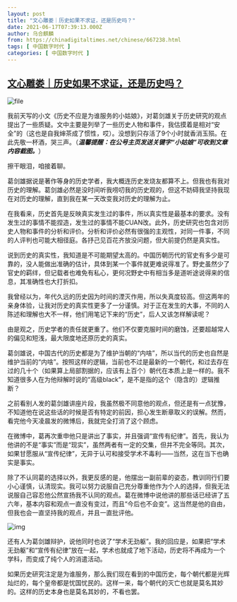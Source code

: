 ```yaml
---
layout: post
title: "文心雕娄｜历史如果不求证，还是历史吗？"
date: 2021-06-17T07:39:13.000Z
author: 乌合麒麟
from: https://chinadigitaltimes.net/chinese/667238.html
tags: [ 中国数字时代 ]
categories: [ 中国数字时代 ]
---
```

<!--1623915553000-->
[文心雕娄｜历史如果不求证，还是历史吗？](https://chinadigitaltimes.net/chinese/667238.html)
------

<div>
<p><img src="https://chinadigitaltimes.net/chinese/files/2021/06/image-1623926473000.png" alt="file" /></p><p>我前天写的小文《历史不应是为谁服务的小姑娘》，对葛剑雄关于历史研究的观点提出了一些质疑。文中主要是列举了一些历史人物和事件，我估摸着是相对“安全”的（这也是自我婶茶成了惯性，哎）。没想到只存活了9个小时就香消玉殒。在此先敬一杯酒，哭三声。（<strong><em>温馨提醒：在公号主页发送关键字“小姑娘”可收到文章内容截图。</em></strong>）</p><p>擦干眼泪，咱接着聊。</p><p>葛剑雄据说是著作等身的历史学者，我大概连历史发烧友都算不上。但我也有我对历史的理解。葛剑雄必然是没时间听我唠叨我的历史观的，但这不妨碍我坚持我现在对历史的理解，直到我在某一天改变我对历史的理解为止。</p><p>在我看来，历史首先是反映真实发生过的事件，所以真实性是最基本的要求。没有发生过的事情不能捏造，发生过的事情不能CUAN改。此外，历史研究也包含对历史人物和事件的分析和评价。分析和评价必然有很强的主观性，对同一件事，不同的人评判也可能大相径庭。各抒己见百花齐放没问题，但大前提仍然是真实性。</p><p>说到历史的真实性，我知道是不可能期望太高的。中国历朝历代的官史有多少是可靠的，没人能做出准确的估计，具体到某一个事件就更难说得准了。野史虽然少了官史的羁绊，但记载者也难免有私心，更何况野史中有相当多是道听途说得来的信息，其准确性也大打折扣。</p><p>我曾经以为，年代久远的历史因为时间的湮灭作用，所以失真度较高。但这两年的亲身体验，让我对历史的真实性更多了一分谨慎。对于正在发生的大事，不同的人陈述和理解也大不一样，他们用笔记下来的“历史”，后人又该怎样解读呢？</p><p>由是观之，历史学者的责任就更重了。他们不仅要克服时间的磨蚀，还要超越常人的偏见和短浅，最大限度地还原历史的真实。</p><p>葛剑雄说，中国古代的历史都是为了维护当朝的“内啥”，所以当代的历史也自然是维护当前的“内啥”。按照这样的逻辑，当前也不过是最新的一个朝代，和过去存在过的几十个（如果算上局部割据的，应该有上百个）朝代在本质上是一样的。我不知道很多人在为他辩解时说的“高级black”，是不是指的这个（隐含的）逻辑推断？</p><p>之前看别人发的葛剑雄讲座片段，我虽然极不同意他的观点，但还是有一点犹豫，不知道他在说这些话的时候是否有特定的前因，担心发生断章取义的误解。然而，看完他今天凌晨发的微博后，我就完全打消了这个顾虑。</p><p>在微博中，葛再次重申他只是讲出了事实，并且强调“宣传有纪律”。首先，我认为他讲的不是“事实”而是“现实”，虽然两者有一定的交集，但并不完全等同。其次，如果甘愿服从“宣传纪律”，无异于认可和接受学术不毒利——当然，这在当下也确实是事实。</p><p>除了不认同葛的选择以外，我更反感的是，他摆出一副前辈的姿态，教训同行们要小心谨慎，认清现实。我可以努力说服自己充分尊重他作为个人的选择，但我无法说服自己容忍他公然宣扬我不认同的观点。葛在微博中说他讲的那些话已经讲了五六年，基本内容和观点一直没有变过，而且“今后也不会变”。这当然是他的自由，但我也会一直坚持我的观点，并且一直批评他。</p><p><img src="https://chinadigitaltimes.net/chinese/files/2021/06/post-667238-60cb264ebb4bb." alt="img" /></p><p>还有人为葛剑雄辩护，说他同时也说了“学术无劲躯”。我的回应是，如果把“学术无劲躯”和“宣传有纪律”放在一起，学术也就成了地下活动，历史将不再成为一个学科，而变成了纯个人的消遣活动。</p><p>如果历史研究注定是为谁服务，那么我们现在看到的中国历史，每个朝代都是光辉灿烂的，每个皇帝都是忧国忧民的。这样一来，每个朝代的灭亡也就是莫名其妙的。这样的历史本身也是莫名其妙的，不看也罢。</p>
</div>
